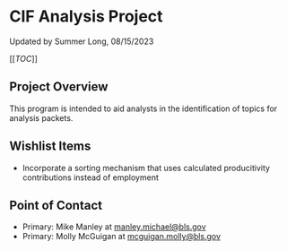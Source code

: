 # CIF Analysis Project
Updated by Summer Long, 08/15/2023

[[_TOC_]]

## Project Overview
This program is intended to aid analysts in the identification of topics for analysis packets.

## Wishlist Items
- Incorporate a sorting mechanism that uses calculated producitivity contributions instead of employment

## Point of Contact
- Primary: Mike Manley at manley.michael@bls.gov
- Primary: Molly McGuigan at mcguigan.molly@bls.gov